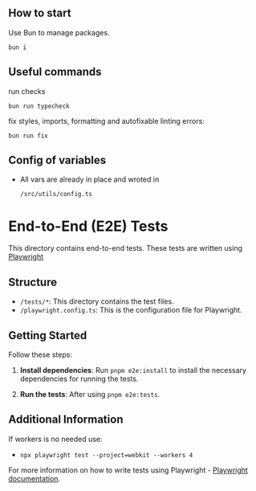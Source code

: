 ## How to start

Use Bun to manage packages.

```
bun i
```

## Useful commands  
run checks  
```
bun run typecheck
```
fix styles, imports, formatting and autofixable linting errors:
```
bun run fix
```

## Config of variables

- All vars are already in place and wroted in   
    ```
    /src/utils/config.ts
    ```

# End-to-End (E2E) Tests

This directory contains end-to-end tests. These tests are written using [Playwright](https://playwright.dev/)

## Structure

- `/tests/*`: This directory contains the test files.
- `/playwright.config.ts`: This is the configuration file for Playwright.

## Getting Started

Follow these steps:

1. **Install dependencies**: Run `pnpm e2e:install` to install the necessary dependencies for running the tests.

2. **Run the tests**: After using `pnpm e2e:tests`.

## Additional Information

If workers is no needed use:
- `npx playwright test --project=webkit --workers 4`

For more information on how to write tests using Playwright - [Playwright documentation](https://playwright.dev/docs/intro).
